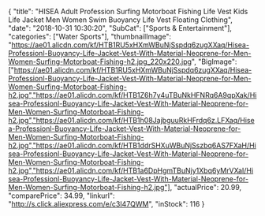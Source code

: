 {
	"title": "HISEA Adult Profession Surfing Motorboat Fishing Life Vest Kids Life Jacket Men Women Swim Buoyancy Life Vest Floating Clothing",
	"date": "2018-10-31 10:30:20",
	"SubCat": ["Sports & Entertainment"],
	"categories": ["Water Sports"],
	"thumbnailImage": "https://ae01.alicdn.com/kf/HTB1RU5xHXmWBuNjSspdq6zugXXaq/Hisea-Professionl-Buoyancy-Life-Jacket-Vest-With-Material-Neoprene-for-Men-Women-Surfing-Motorboat-Fishing-h2.jpg_220x220.jpg",
	"BigImage": ["https://ae01.alicdn.com/kf/HTB1RU5xHXmWBuNjSspdq6zugXXaq/Hisea-Professionl-Buoyancy-Life-Jacket-Vest-With-Material-Neoprene-for-Men-Women-Surfing-Motorboat-Fishing-h2.jpg","https://ae01.alicdn.com/kf/HTB1Z6h7y4uTBuNkHFNRq6A9qpXak/Hisea-Professionl-Buoyancy-Life-Jacket-Vest-With-Material-Neoprene-for-Men-Women-Surfing-Motorboat-Fishing-h2.jpg","https://ae01.alicdn.com/kf/HTB1h08JajbguuRkHFrdq6z.LFXaq/Hisea-Professionl-Buoyancy-Life-Jacket-Vest-With-Material-Neoprene-for-Men-Women-Surfing-Motorboat-Fishing-h2.jpg","https://ae01.alicdn.com/kf/HTB1ddrSHXuWBuNjSszbq6AS7FXaH/Hisea-Professionl-Buoyancy-Life-Jacket-Vest-With-Material-Neoprene-for-Men-Women-Surfing-Motorboat-Fishing-h2.jpg","https://ae01.alicdn.com/kf/HTB1a6DpHgmTBuNjy1Xbq6yMrVXaI/Hisea-Professionl-Buoyancy-Life-Jacket-Vest-With-Material-Neoprene-for-Men-Women-Surfing-Motorboat-Fishing-h2.jpg"],
	"actualPrice": 20.99,
	"comparePrice": 34.99,
	"linkurl": "http://s.click.aliexpress.com/e/c3I47QWM",
	"inStock": 116
}

